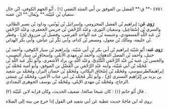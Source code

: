 ٤٧٥١ -** ق:** الفضل بن الموفق بن أَبي المتئد الثقفي (١) ، أَبُو الجهم الكوفي، ابْن خال سفيان بْن عُيَيْنَة،** ويُقال:** ابْن عمته.

**رَوَى عَن:** إبراهيم بْن الفضل المخزومي، وإسرائيل بْن يُونُس، وداود بْن نصير الطائي، والسري بْن إِسْمَاعِيل، وسفيان الثوري، وعَبْد الرَّحْمَنِ بْن جريس الجعفري، وعَبْد الرَّحْمَنِ بْن عَبد اللَّهِ المسعودي، وعنبسة بْن عبد الواحد القرشي، وفضيل بْن مرزوق (ق) ، وفطر بْن خليفة، ومالك بْن مغول، ومسعر بْن كدام، وأبي بَكْر بْن عياش، وأبي بكر الهذلي.

**رَوَى عَنه:** أَبُو شَيْبَة إبراهيم بْن أَبي بكر بْن أَبي شَيْبَة، وإبراهيم بْن سيار الكوفي، وأحمد بْن حنبل، وأحمد بْن الفضل الدهقان، وأحمد بْن مهدي الأبلي، وإسحاق بْن سيار النصيبي، والحسن بْن عتبة بْن عَبْد الرَّحْمَنِ الْكُنْدِيّ، وعَبْد اللَّهِ بن براد الأشعري، وأَبُو بَكْر عَبد اللَّهِ بْن مُحَمَّد بْن أَبي شَيْبَة، وابنه عَبْدِ الرَّحْمَنِ بن الْفَضْلِ بن الموفق، وأبو أمية مُحَمَّد بْن إبراهيمالطرسوسي، ومُحَمَّد بْن إِسْحَاق البكائي، ومُحَمَّد بْن حسان البزاز، ومُحَمَّد بن سَعِيد بن يزيد بن إِبْرَاهِيم التستري (ق) ، وأبو بَكْر مُحَمَّد بْن أَبي عتاب الأعين، ومُحَمَّد بْن عِيسَى الزجاج، ومُحَمَّد بْن مهدي الإبلي، ومُحَمَّد بْن يوسف الجوهري البغدادي.

قال أَبُو حاتم (١) : كان شيخا صالحا، ضعيف الحديث، وكان قرابة لابن عُيَيْنَة (٢) .

روى له ابن مَاجَهْ حديث عطية عَن أبي سَعِيد في القول إذا خرج من بيته إلى الصلاة.